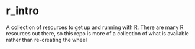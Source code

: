 # r_intro
A collection of resources to get up and running with R. There are many R resources out there, so this repo is more of a collection of what is available rather than re-creating the wheel

